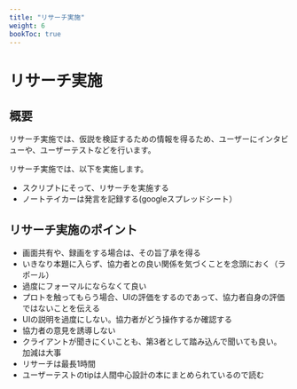 ```yaml
---
title: "リサーチ実施"
weight: 6
bookToc: true
---
```


# リサーチ実施

## 概要

リサーチ実施では、仮説を検証するための情報を得るため、ユーザーにインタビューや、ユーザーテストなどを行います。

リサーチ実施では、以下を実施します。
- スクリプトにそって、リサーチを実施する
- ノートテイカーは発言を記録する(googleスプレッドシート）

## リサーチ実施のポイント

- 画面共有や、録画をする場合は、その旨了承を得る
- いきなり本題に入らず、協力者との良い関係を気づくことを念頭におく（ラポール）
- 過度にフォーマルにならなくて良い
- プロトを触ってもらう場合、UIの評価をするのであって、協力者自身の評価ではないことを伝える
- UIの説明を過度にしない。協力者がどう操作するか確認する
- 協力者の意見を誘導しない
- クライアントが聞きにくいことも、第3者として踏み込んで聞いても良い。加減は大事
- リサーチは最長1時間
- ユーザーテストのtipは人間中心設計の本にまとめられているので読む
